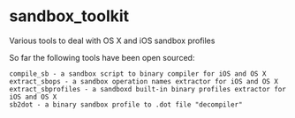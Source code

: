 # sandbox_toolkit

Various tools to deal with OS X and iOS sandbox profiles

So far the following tools have been open sourced:

	compile_sb - a sandbox script to binary compiler for iOS and OS X 
	extract_sbops - a sandbox operation names extractor for iOS and OS X
	extract_sbprofiles - a sandboxd built-in binary profiles extractor for iOS and OS X
	sb2dot - a binary sandbox profile to .dot file "decompiler"


